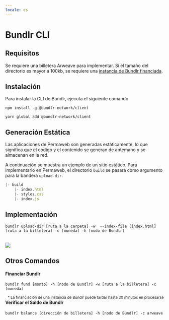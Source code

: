 ```yaml
---
locale: es
---
```


# Bundlr CLI

## Requisitos

Se requiere una billetera Arweave para implementar. Si el tamaño del directorio es mayor a 100kb, se requiere una <a href="#fund-bundlr">instancia de Bundlr financiada</a>.

## Instalación

Para instalar la CLI de Bundlr, ejecuta el siguiente comando
<CodeGroup>
<CodeGroupItem title="NPM">

```console:no-line-numbers
npm install -g @bundlr-network/client
```

 </CodeGroupItem>
 <CodeGroupItem title="YARN">

```console:no-line-numbers
yarn global add @bundlr-network/client
```

  </CodeGroupItem>
</CodeGroup>

## Generación Estática

Las aplicaciones de Permaweb son generadas estáticamente, lo que significa que el código y el contenido se generan de antemano y se almacenan en la red.

A continuación se muestra un ejemplo de un sitio estático. Para implementarlo en Permaweb, el directorio `build` se pasará como argumento para la bandera `upload-dir`.

```js
|- build
    |- index.html
    |- styles.css
    |- index.js
```

## Implementación

```console
bundlr upload-dir [ruta a la carpeta] -w  --index-file [index.html] [ruta a la billetera] -c [moneda] -h [nodo de Bundlr]
```

<br/>
<img src="https://arweave.net/XfcrDTZsBn-rNwPuIiftHsLCyYczxgIZeIcr10l1-AM" />

## Otros Comandos

#### Financiar Bundlr

```console
bundlr fund [monto] -h [nodo de Bundlr] -w [ruta a la billetera] -c [moneda]
```

<sub style="float:right">\* La financiación de una instancia de Bundlr puede tardar hasta 30 minutos en procesarse</sub>

#### Verificar el Saldo de Bundlr

```console
bundlr balance [dirección de billetera] -h [nodo de Bundlr] -c arweave
```
